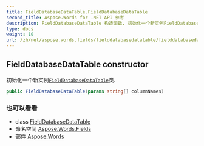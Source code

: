 ```yaml
---
title: FieldDatabaseDataTable.FieldDatabaseDataTable
second_title: Aspose.Words for .NET API 参考
description: FieldDatabaseDataTable 构造函数. 初始化一个新实例FieldDatabaseDataTable类.
type: docs
weight: 10
url: /zh/net/aspose.words.fields/fielddatabasedatatable/fielddatabasedatatable/
---
```

## FieldDatabaseDataTable constructor

初始化一个新实例[`FieldDatabaseDataTable`](../)类.

```csharp
public FieldDatabaseDataTable(params string[] columnNames)
```

### 也可以看看

* class [FieldDatabaseDataTable](../)
* 命名空间 [Aspose.Words.Fields](../../fielddatabasedatatable/)
* 部件 [Aspose.Words](../../../)


